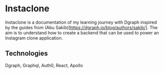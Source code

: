 # Instaclone

Instaclone is a documentation of my learning journey with Dgraph inspired by the guides from (Abu Sakib)[https://dgraph.io/blog/authors/sakib/]. The aim is to understand how to create a backend that can be used to power an Instagram clone application. 

## Technologies

Dgraph, Graphql, Auth0, React, Apollo 
